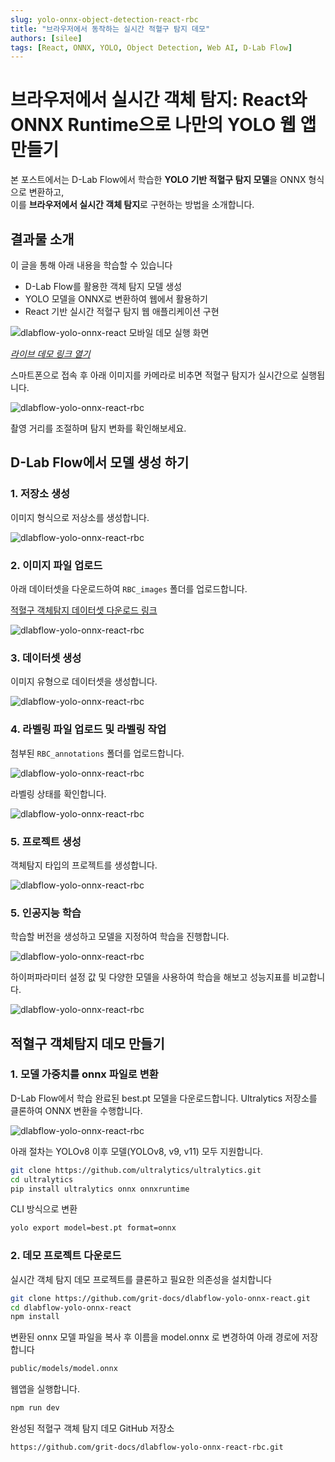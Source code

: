 ```yaml
---
slug: yolo-onnx-object-detection-react-rbc
title: "브라우저에서 동작하는 실시간 적혈구 탐지 데모"
authors: [silee]
tags: [React, ONNX, YOLO, Object Detection, Web AI, D-Lab Flow]
---
```


# 브라우저에서 실시간 객체 탐지: React와 ONNX Runtime으로 나만의 YOLO 웹 앱 만들기

본 포스트에서는 D-Lab Flow에서 학습한 **YOLO 기반 적혈구 탐지 모델**을 ONNX 형식으로 변환하고,  
이를 **브라우저에서 실시간 객체 탐지**로 구현하는 방법을 소개합니다.

<!--truncate-->

## 결과물 소개

이 글을 통해 아래 내용을 학습할 수 있습니다

- D-Lab Flow를 활용한 객체 탐지 모델 생성
- YOLO 모델을 ONNX로 변환하여 웹에서 활용하기
- React 기반 실시간 적혈구 탐지 웹 애플리케이션 구현

<div className="image-row">

![dlabflow-yolo-onnx-react 모바일 데모 실행 화면](./img/2025-10-27_00.png)

</div>

*[라이브 데모 링크 열기](https://dlabflow-yolo-onnx-react-rbc.vercel.app/)*

스마트폰으로 접속 후 아래 이미지를 카메라로 비추면 적혈구 탐지가 실시간으로 실행됩니다.

![dlabflow-yolo-onnx-react-rbc](./img/2025-10-27_000.png)

촬영 거리를 조절하며 탐지 변화를 확인해보세요.

## D-Lab Flow에서 모델 생성 하기

### 1. 저장소 생성
이미지 형식으로 저상소를 생성합니다.

![dlabflow-yolo-onnx-react-rbc](./img/2025-10-27_01.png)

### 2. 이미지 파일 업로드
아래 데이터셋을 다운로드하여 `RBC_images` 폴더를 업로드합니다.

[적혈구 객체탐지 데이터셋 다운로드 링크](./img/RBC_dataset.zip)

![dlabflow-yolo-onnx-react-rbc](./img/2025-10-27_02.png)

### 3. 데이터셋 생성
이미지 유형으로 데이터셋을 생성합니다.

![dlabflow-yolo-onnx-react-rbc](./img/2025-10-27_03.png)

### 4. 라벨링 파일 업로드 및 라벨링 작업
첨부된 `RBC_annotations` 폴더를 업로드합니다.

![dlabflow-yolo-onnx-react-rbc](./img/2025-10-27_04.png)

라벨링 상태를 확인합니다.

![dlabflow-yolo-onnx-react-rbc](./img/2025-10-27_05.png)

### 5. 프로젝트 생성
객체탐지 타입의 프로젝트를 생성합니다.

![dlabflow-yolo-onnx-react-rbc](./img/2025-10-27_06.png)

### 5. 인공지능 학습
학습할 버전을 생성하고 모델을 지정하여 학습을 진행합니다.

![dlabflow-yolo-onnx-react-rbc](./img/2025-10-27_07.png)

하이퍼파라미터 설정 값 및 다양한 모델을 사용하여 학습을 해보고 성능지표를 비교합니다.

![dlabflow-yolo-onnx-react-rbc](./img/2025-10-27_08.png)


## 적혈구 객체탐지 데모 만들기

### 1. 모델 가중치를 onnx 파일로 변환
D-Lab Flow에서 학습 완료된 best.pt 모델을 다운로드합니다.
Ultralytics 저장소를 클론하여 ONNX 변환을 수행합니다.

![dlabflow-yolo-onnx-react-rbc](./img/2025-10-27_09.png)


아래 절차는 YOLOv8 이후 모델(YOLOv8, v9, v11) 모두 지원합니다.

```bash
git clone https://github.com/ultralytics/ultralytics.git
cd ultralytics
pip install ultralytics onnx onnxruntime
```

CLI 방식으로 변환

```bash
yolo export model=best.pt format=onnx
```

### 2. 데모 프로젝트 다운로드
실시간 객체 탐지 데모 프로젝트를 클론하고 필요한 의존성을 설치합니다

```bash
git clone https://github.com/grit-docs/dlabflow-yolo-onnx-react.git
cd dlabflow-yolo-onnx-react
npm install
```

변환된 onnx 모델 파일을 복사 후 이름을 model.onnx 로 변경하여 아래 경로에 저장합니다

```bash
public/models/model.onnx
```

웹앱을 실행합니다.
```bash
npm run dev
```

완성된 적혈구 객체 탐지 데모 GitHub 저장소

```bash
https://github.com/grit-docs/dlabflow-yolo-onnx-react-rbc.git
```


